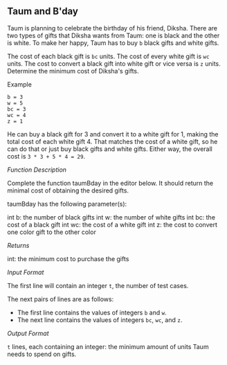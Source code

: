 ## Taum and B'day

Taum is planning to celebrate the birthday of his friend, Diksha. There are two types of gifts that Diksha wants from Taum: one is black and the other is white. To make her happy, Taum has to buy `b` black gifts and  white gifts.

The cost of each black gift is `bc` units.
The cost of every white gift is `wc` units.
The cost to convert a black gift into white gift or vice versa is `z` units.
Determine the minimum cost of Diksha's gifts.

Example
```
b = 3
w = 5
bc = 3
wc = 4
z = 1
```

He can buy a black gift for 3 and convert it to a white gift for 1, making the total cost of each white gift 4. That matches the cost of a white gift, so he can do that or just buy black gifts and white gifts. Either way, the overall cost is `3 * 3 + 5 * 4 = 29`.

*Function Description*

Complete the function taumBday in the editor below. It should return the minimal cost of obtaining the desired gifts.

taumBday has the following parameter(s):

int b: the number of black gifts
int w: the number of white gifts
int bc: the cost of a black gift
int wc: the cost of a white gift
int z: the cost to convert one color gift to the other color


*Returns*

int: the minimum cost to purchase the gifts

*Input Format*

The first line will contain an integer `t`, the number of test cases.

The next  pairs of lines are as follows:
- The first line contains the values of integers `b` and `w`.
- The next line contains the values of integers `bc`, `wc`, and `z`.

*Output Format*

`t` lines, each containing an integer: the minimum amount of units Taum needs to spend on gifts.